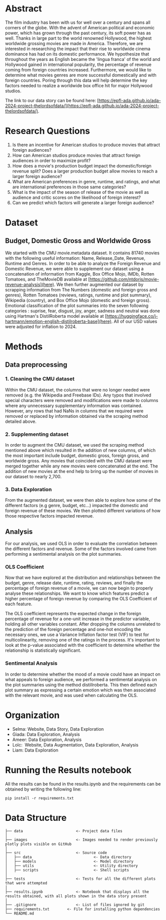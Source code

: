 # Abstract

The film industry has been with us for well over a century and spans all corners of the globe. With the advent of American political and economic power, which has grown through the past century, its soft power has as well. Thanks in large part to the world renowned Hollywood, the highest worldwide grossing movies are made in America. Therefore, we are interested in researching the impact that their rise to worldwide cinema dominance has had on its domestic performance. We hypothesize that throughout the years as English became the 'lingua franca' of the world and Hollywood gained in international popularity, the percentage of revenue coming from foreign countries increased. Furthermore, we would like to determine what movies genres are more successful domestically and with foreign countries. Poring through this data will help determine the key factors needed to realize a worldwide box office hit for major Hollywood studios.

The link to our data story can be found here: [https://epfl-ada.github.io/ada-2024-project-thelordsofdata/](https://epfl-ada.github.io/ada-2024-project-thelordsofdata/).

# Research Questions
1. Is there an incentive for American studios to produce movies that attract foreign audiences?
2. How can American studios produce movies that attract foreign audiences in order to maximize profit?
3. How does a movie's production budget impact the domestic/foreign revenue split? Does a larger production budget allow movies to reach a larger foreign audience?
4. What are American preferences in genre, runtime, and ratings, and what are international preferences in those same categories? 
5. What is the impact of the season of release of the movie as well as audience and critic scores on the likelihood of foreign interest?
6. Can we predict which factors will generate a larger foreign audience?


# Dataset

## Budget, Domestic Gross and Worldwide Gross
We started with the CMU movie.metadata dataset. It contains 81740 movies with the following useful  information: Name, Release_Date, Revenue, Runtime and Genres. In order to be able to analyze the Foreign Revenue and Domestic Revenue, we were able to supplement our dataset using a concatenation of information from Kaggle, Box Office Mojo, IMDb, Rotten Tomatoes, and TheMovieDB available at [https://github.com/ntdoris/movie-revenue-analysis](here). We then further augmented our dataset by scrapping information from The Numbers (domestic and foreign gross and genres), Rotten Tomatoes (reviews, ratings, runtime and plot summary), Wikipedia (country), and Box Office Mojo (domestic and foreign gross). Emotional classification of the plot summaries into the seven following categories : suprise, fear, disgust, joy, anger, sadness and neutral was done using Hartman's DistilRoberta model available at [https://huggingface.co/j-hartmann/emotion-english-distilroberta-base](here). All of our USD values were adjusted for inflation to 2024. 

# Methods
## Data preprocessing
### 1. Cleaning the CMU dataset
Within the CMU dataset, the columns that were no longer needed were removed (e.g. the Wikipedia and Freebase IDs). Any typos that involved special characters were removed and modifications were made to columns where any unnecessary supplementary information was contained. However, any rows that had NaNs in columns that we required were removed or replaced by information obtained via the scraping method detailed above.

### 2. Supplementing dataset
In order to augment the CMU dataset, we used the scraping method mentioned above which resulted in the addition of new columns,  of which the most important include budget, domestic gross, foreign gross, and worldwide gross. Any movies that coincided with the CMU dataset were merged together while any new movies were concatenated at the end. The addition of new movies at the end help to bring up the number of movies in our dataset to nearly 2,700.

### 3. Data Exploration
From the augmented dataset, we were then able to explore how some of the different factors (e.g genre, budget, etc...) impacted the domestic and foreign revenue of these movies. We then plotted different variations of how those respective factors impacted revenue.


## Analysis
For our analysis, we used OLS in order to evaluate the correlation between the different factors and revenue. Some of the factors involved came from performing a sentimental analysis on the plot summaries.

### OLS Coefficient 
Now that we have explored at the distribution and relationships between the budget, genre, release date, runtime, rating, reviews, and finally the percentage of foreign revenue of a movie, we can now begin to properly analyse these relationships. We want to know which features predict a higher percentage of foreign revenue by comparing the OLS Coefficient of each feature.

The OLS coefficient represents the expected change in the foreign percentage of revenue for a one-unit increase in the predictor variable, holding all other variables constant. After dropping the columns unrelated to the prediction of the foreign percentage and one-hot encoding the necessary ones, we use a Variance Inflation factor test (VIF) to test for multicolinearity, removing one of the ratings in the process. It's important to look at the p-value associated with the coefficient to determine whether the relationship is statistically significant.

### Sentimental Analysis
In order to determine whether the mood of a movie could have an impact on what appeals to foreign audience, we performed a sentimental analysis on the plot summaries using the method distillroberta. This then defined each plot summary as expressing a certain emotion which was then associated with the relevant movie, and was used when calculating the OLS.


# Organization

- Selma: Website, Data Story, Data Exploration
- Giada: Data Exploration, Analysis
- Ameer: Data Exploration, Analysis
- Loïc:  Website, Data Augmentation, Data Exploration, Analysis
- Liam:  Data Exploration

# Running the Results notebook
All the results can be found in the results.ipynb and the requirements can be obtained by writing the following line:
```text
pip install -r requirements.txt
```

# Data Structure
```text
├── data                        <- Project data files
│
├── images                      <- Images needed to render previously plotly plots visible on GitHub
│
├── src                         <- Source code
│   ├── data                            <- Data directory
│   ├── models                          <- Model directory
│   ├── utils                           <- Utility directory
│   ├── scripts                         <- Shell scripts
│
├── tests                       <- Tests for all the different plots that were attempted
│
├── results.ipynb               <- Notebook that displays all the results obtained, with all plots shown in the data story present
│
├── .gitignore                  <- List of files ignored by git
├── requirements.txt        <- File for installing python dependencies
└── README.md
```
